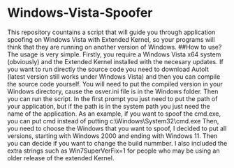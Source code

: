 # Windows-Vista-Spoofer
This repository countains a script that will guide you through application spoofing on Windows Vista with Extended Kernel, so your programs will think that they are running on another version of Windows.
##How to use?
The usage is very simple. Firstly, you require a Windows Vista x64 system (obviously) and the Extended Kernel installed with the necesary updates.
If you want to run directly the source code you need to download AutoIt (latest version still works under Windows Vista) and then you can compile the source code yourself. You will need to put the compiled version in your Windows directory, cause the osver.ini file is in the Windows folder. Then you can run the script. In the first prompt you just need to put the path of your application, but if the path is in the system path you just need the name of the application. As an example, if you want to spoof the cmd.exe, you can put cmd instead of putting c:\Windows\System32\cmd.exe
Then, you need to choose the Windows that you want to spoof, I decided to put all versions, starting with Windows 2000 and ending with Windows 11. Then you can decide if you want to change the build nummber. I also included the extra strings such as Win7SuperVerFix=1 for people who may be using an older release of the extended Kernel.
